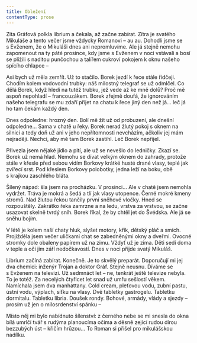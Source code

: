 ```yaml
---
title: Obležení
contentType: prose
---
```


  

Zita Gráfová polkla librium a čekala, až začne zabírat. Zítra je svatého Mikuláše a tento večer jsme vždycky Romanovi – au au. Dohodli jsme se s Evženem, že o Mikuláši dnes ani nepromluvíme. Ale já stejně nemohu zapomenout na ty páté prosince, kdy jsme s Evženem v noci vstávali a bosí se plížili s naditou punčochou a talířem cukroví pokojem k oknu našeho spícího chlapce –

Asi bych už měla zemřít. Už to stačilo. Borek jezdí k řece stále řidčeji. Chodím kolem vodovodní trubky: náš milostný telegraf se už odmlčel. Co dělá Borek, když hledí na tutéž trubku, jež vede až ke mně dolů? Proč mě aspoň nepohladí – francouzákem. Borek zřejmě doufá, že ignorováním našeho telegrafu se mu zdaří přijet na chatu k řece jiný den než já… leč já ho tam čekám každý den.

Dnes odpoledne: hrozný den. Bolí mě žít už od probuzení, ale dnešní odpoledne… Sama v chatě u řeky. Borek nerad žlutý pokoj s oknem na silnici a tedy doň už ani v jeho nepřítomnosti nevcházím, ačkoliv jej mám nejraději. Nechci, aby mě tam Borek zastihl. Leč Borek nepřijel.

Přivezla jsem nějaké jídlo a pití, ale už se nevešlo do ledničky. Zkazí se. Borek už nemá hlad. Nemohu se dívat velkým oknem do zahrady, protože stále v křesle před sebou vidím Borkovy krátké husté drsné vlasy, teplé jak zvířecí srst. Pod křeslem Borkovy polobotky, jedna leží na boku, obě s krajkou zaschlého bláta.

Šílený nápad: šla jsem na procházku. V prosinci… Ale v chatě jsem nemohla vydržet. Tráva je mokrá a šedá a tlí jak vlasy utopence. Černé mokré kmeny stromů. Nad žlutou řekou tančily první sněhové vločky. Hned se rozpouštěly. Zakrátko řeka zamrzne a na ledu, vrstva za vrstvou, se začne usazovat skelně tvrdý sníh. Borek říkal, že by chtěl jet do Švédska. Ale já se sněhu bojím.

V létě je kolem naší chaty hluk, slyšet motory, křik, dětský pláč a smích. Projížděla jsem večer uličkami chat se zabedněnými okny a dveřmi. Ovocné stromky dole obaleny papírem už na zimu. Vždyť už je zima. Děti sedí doma v teple a oči jim září nedočkavostí. Dnes v noci přijde svatý Mikuláš.

Librium začíná zabírat. Konečně. Je to skvělý preparát. Doporučují mi jej dva chemici: inženýr Trojan a doktor Gráf. Stejně neusnu. Díváme se s Evženem na televizi. Už sedmnáct let – ne, tenkrát ještě televize nebyla. To je totéž. Za necelých čtyřicet let snad už umřu sešlostí věkem. Namíchala jsem dva manhattany. Cold cream, pleťovou vodu, zubní pastu, ústní vodu, výplach, síťku na vlasy. Dvě tabletky gastrogelu. Tabletku dormitalu. Tabletku libria. Doušek rondy. Bohové, armády, vlády a sjezdy – prosím už jen o milosrdenství spánku –

Místo něj mi bylo nabídnuto šílenství: z černého nebe se mi snesla do okna bílá umrlčí tvář s rudýma planoucíma očima a děsně zející rudou dírou bezzubých úst – křičím hrůzou… To Roman si přišel pro mikulášskou nadílku.
